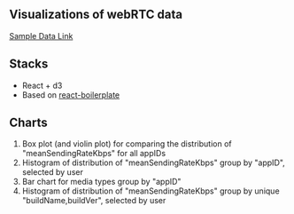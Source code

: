 ## Visualizations of webRTC data
[Sample Data Link](https://drive.google.com/file/d/0B38wZT7eTdJQT1RIMzE3WTRJdTA/view?usp=sharing)

## Stacks
- React + d3
- Based on [react-boilerplate](https://github.com/react-boilerplate/react-boilerplate)

## Charts
1. Box plot (and violin plot) for comparing the distribution of "meanSendingRateKbps" for all appIDs
2. Histogram of distribution of "meanSendingRateKbps" group by "appID", selected by user
3. Bar chart for media types group by "appID"
4. Histogram of distribution of "meanSendingRateKbps" group by unique "buildName,buildVer", selected by user
